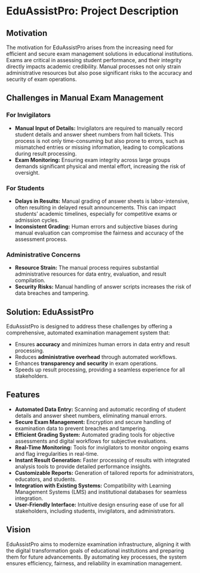# EduAssistPro: Project Description

## Motivation
The motivation for EduAssistPro arises from the increasing need for efficient and secure exam management solutions in educational institutions. Exams are critical in assessing student performance, and their integrity directly impacts academic credibility. Manual processes not only strain administrative resources but also pose significant risks to the accuracy and security of exam operations.

## Challenges in Manual Exam Management
### For Invigilators
- **Manual Input of Details:** Invigilators are required to manually record student details and answer sheet numbers from hall tickets. This process is not only time-consuming but also prone to errors, such as mismatched entries or missing information, leading to complications during result processing.
- **Exam Monitoring:** Ensuring exam integrity across large groups demands significant physical and mental effort, increasing the risk of oversight.

### For Students
- **Delays in Results:** Manual grading of answer sheets is labor-intensive, often resulting in delayed result announcements. This can impact students’ academic timelines, especially for competitive exams or admission cycles.
- **Inconsistent Grading:** Human errors and subjective biases during manual evaluation can compromise the fairness and accuracy of the assessment process.

### Administrative Concerns
- **Resource Strain:** The manual process requires substantial administrative resources for data entry, evaluation, and result compilation.
- **Security Risks:** Manual handling of answer scripts increases the risk of data breaches and tampering.

## Solution: EduAssistPro
EduAssistPro is designed to address these challenges by offering a comprehensive, automated examination management system that:
- Ensures **accuracy** and minimizes human errors in data entry and result processing.
- Reduces **administrative overhead** through automated workflows.
- Enhances **transparency and security** in exam operations.
- Speeds up result processing, providing a seamless experience for all stakeholders.

## Features
- **Automated Data Entry:** Scanning and automatic recording of student details and answer sheet numbers, eliminating manual errors.
- **Secure Exam Management:** Encryption and secure handling of examination data to prevent breaches and tampering.
- **Efficient Grading System:** Automated grading tools for objective assessments and digital workflows for subjective evaluations.
- **Real-Time Monitoring:** Tools for invigilators to monitor ongoing exams and flag irregularities in real-time.
- **Instant Result Generation:** Faster processing of results with integrated analysis tools to provide detailed performance insights.
- **Customizable Reports:** Generation of tailored reports for administrators, educators, and students.
- **Integration with Existing Systems:** Compatibility with Learning Management Systems (LMS) and institutional databases for seamless integration.
- **User-Friendly Interface:** Intuitive design ensuring ease of use for all stakeholders, including students, invigilators, and administrators.

## Vision
EduAssistPro aims to modernize examination infrastructure, aligning it with the digital transformation goals of educational institutions and preparing them for future advancements. By automating key processes, the system ensures efficiency, fairness, and reliability in examination management.
